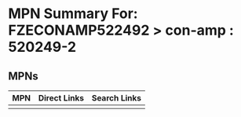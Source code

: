 



# MPN Summary For: FZECONAMP522492 > con-amp : 520249-2

## MPNs
  

|MPN|Direct Links|Search Links|
| :--- | :--- | :--- |
||||
